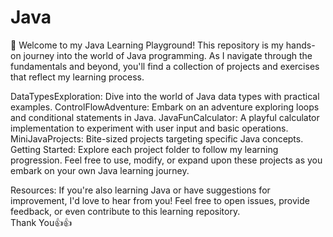 # Java

🚀 Welcome to my Java Learning Playground! This repository is my hands-on journey into the world of Java programming. As I navigate through the fundamentals and beyond, you'll find a collection of projects and exercises that reflect my learning process.

DataTypesExploration: Dive into the world of Java data types with practical examples.
ControlFlowAdventure: Embark on an adventure exploring loops and conditional statements in Java.
JavaFunCalculator: A playful calculator implementation to experiment with user input and basic operations.
MiniJavaProjects: Bite-sized projects targeting specific Java concepts.
Getting Started:
Explore each project folder to follow my learning progression. Feel free to use, modify, or expand upon these projects as you embark on your own Java learning journey.

Resources:
If you're also learning Java or have suggestions for improvement, I'd love to hear from you! Feel free to open issues, provide feedback, or even contribute to this learning repository.\
Thank You👍👍
